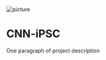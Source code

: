 ![picture](https://raw.github.com/OxfordDiabetes/CNN-iPSC/tree/master/images/HNF_logo.jpg)
# CNN-iPSC

One paragraph of project description
